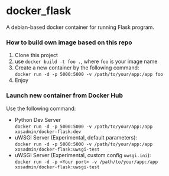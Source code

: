 # docker_flask
A debian-based docker container for running Flask program.
  
### How to build own image based on this repo
1. Clone this project
2. use ``docker build -t foo .``, where ``foo`` is your image name
3. Create a new container by the following command:  
   ``docker run -d -p 5000:5000 -v /path/to/your/app:/app foo``
4. Enjoy
  
### Launch new container from Docker Hub  

Use the following command:  
- Python Dev Server  
``docker run -d -p 5000:5000 -v /path/to/your/app:/app xosadmin/docker-flask:dev``  
- uWSGI Server (Experimental, default parameters):  
``docker run -d -p 5000:5000 -v /path/to/your/app:/app xosadmin/docker-flask:uwsgi-test``  
- uWSGI Server (Experimental, custom config ``uwsgi.ini``):  
``docker run -d -p <Your port> -v /path/to/your/app:/app xosadmin/docker-flask:uwsgi-test``  
